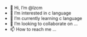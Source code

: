 - 👋 Hi, I’m @lzcm
- 👀 I’m interested in c language
- 🌱 I’m currently learning c language
- 💞️ I’m looking to collaborate on ...
- 📫 How to reach me ...

<!---
lzcm/lzcm is a ✨ special ✨ repository because its `README.md` (this file) appears on your GitHub profile.
You can click the Preview link to take a look at your changes.
--->
